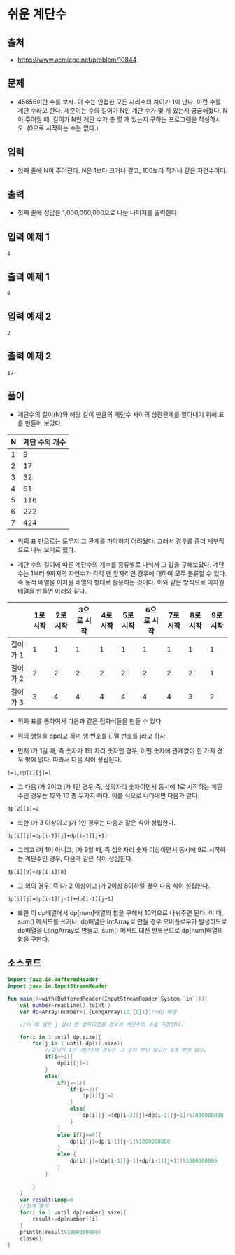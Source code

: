 # 쉬운 계단수

## 출처

* https://www.acmicpc.net/problem/10844

## 문제

* 45656이란 수를 보자.
이 수는 인접한 모든 자리수의 차이가 1이 난다. 이런 수를 계단 수라고 한다.
세준이는 수의 길이가 N인 계단 수가 몇 개 있는지 궁금해졌다.
N이 주어질 때, 길이가 N인 계단 수가 총 몇 개 있는지 구하는 프로그램을 작성하시오. (0으로 시작하는 수는 없다.)

## 입력

* 첫째 줄에 N이 주어진다. N은 1보다 크거나 같고, 100보다 작거나 같은 자연수이다.

## 출력

* 첫째 줄에 정답을 1,000,000,000으로 나눈 나머지를 출력한다.

## 입력 예제 1

```1```

## 출력 예제 1

```9```

## 입력 예제 2

```2```

## 출력 예제 2

```17```

## 풀이

* 계단수의 길이(N)와 해당 길이 만큼의 계단수 사이의 상관관계를 알아내기 위해 표를 만들어 보았다.

| N | 계단 수의 개수 |
| ---- | ---- |
| 1 | 9 |
| 2 | 17 |
| 3 | 32 |
| 4 | 61 |
| 5 | 116 |
| 6 | 222 |
| 7 | 424 |

* 위의 표 만으로는 도무지 그 관계를 파악하기 어려웠다. 그래서 경우를 좀더 세부적으로 나눠 보기로 했다.

* 계단 수의 길이에 따른 계단수의 개수를 종류별로 나눠서 그 값을 구해보았다. 계단수는 1부터 9까지의 자연수가 각각 맨 앞자리인 경우에 대하여 모두 분류할 수 있다. 즉 동적 배열을 이차원 배열의 형태로 활용하는 것이다. 이와 같은 방식으로 이차원 배열을 만들면 아래와 같다.

| | 1로 시작 | 2로 시작 | 3으로 시작 | 4로 시작 | 5로 시작 | 6으로 시작 | 7로 시작 | 8로 시작 | 9로 시작 |
| ---- | ---- | ---- | ---- | ---- | ---- | ---- | ---- | ---- | ---- |
| 길이가 1 | 1 | 1 | 1 | 1 | 1 | 1 | 1 | 1 | 1 |
| 길이가 2 | 2 | 2 | 2 | 2 | 2 | 2 | 2 | 2 | 1 |
| 길이가 3 | 3 | 4 | 4 | 4 | 4 | 4 | 4 | 3 | 2 |

* 위의 표를 통하여서 다음과 같은 점화식들을 만들 수 있다.

* 위의 행렬을 dp라고 하며 행 번호를 i, 열 번호를 j라고 하자.

* 먼저 i가 1일 때, 즉 숫자가 1의 자리 숫자인 경우, 어떤 숫자에 관계없이 한 가지 경우 밖에 없다. 따라서 다음 식이 성립된다.

```i=1,dp[i][j]=1```

* 그 다음 i가 2이고 j가 1인 경우 즉, 십의자리 숫자이면서 동시에 1로 시작하는 계단수인 경우는 12와 10 총 두가지 이다. 이를 식으로 나타내면 다음과 같다. 

```dp[2][1]=2```

* 또한 i가 3 이상이고 j가 1인 경우는 다음과 같은 식이 성립한다.

```dp[i][j]=dp[i-2][j]+dp[i-1][j+1]```

* 그리고 i가 1이 아니고, j가 9일 때, 즉 십의자리 숫자 이상이면서 동시에 9로 시작하는 계단수인 경우, 다음과 같은 식이 성립한다.

```dp[i][9]=dp[i-1][8]```

* 그 외의 경우, 즉 i가 2 이상이고 j가 2이상 8이하일 경우 다음 식이 성립한다.

```dp[i][j]=dp[i-1][j-1]+dp[i-1][j+1]```

* 또한 이 dp배열에서 dp[num]배열의 합을 구해서 10억으로 나눠주면 된다. 이 때, sum() 메서드를 쓰거나, dp배열은 IntArray로 만들 경우 오버플로우가 발생하므로 dp배열을 LongArray로 만들고, sum() 메서드 대신 반복문으로 dp[num]배열의 합을 구한다. 

## 소스코드

```kotlin
import java.io.BufferedReader
import java.io.InputStreamReader

fun main()=with(BufferedReader(InputStreamReader(System.`in`))){
    val number=readLine().toInt()
    var dp=Array(number+1,{LongArray(10,{0})})//dp 배열

    //이 때 열은 j 값이 맨 앞자리였을 경우의 계단수의 수를 저장한다.

    for(i in 1 until dp.size){
        for(j in 1 until dp[i].size){
            //길이가 1인 계단수의 경우는 그 숫자 본인 말고는 1개 밖에 없다.
            if(i==1){
                dp[i][j]=1
            }
            else{
                if(j==1){
                    if(i==2){
                        dp[i][j]=2
                    }
                    else{
                        dp[i][j]=(dp[i-2][j]+dp[i-1][j+1])%1000000000
                    }
                }
                else if(j==9){
                    dp[i][j]=dp[i-1][j-1]%1000000000
                }
                else {
                    dp[i][j]=(dp[i-1][j-1]+dp[i-1][j+1])%1000000000
                }
            }

        }
    }
    var result:Long=0
    //합계 출력
    for(i in 1 until dp[number].size){
        result+=dp[number][i]
    }
    println(result%1000000000)
    close()
}
```

